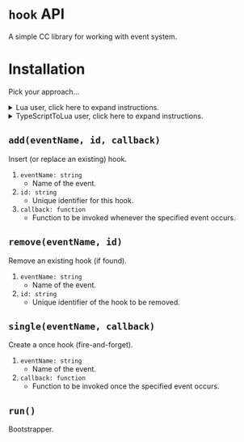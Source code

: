 # `hook` API
A simple CC library for working with event system.

# Installation
Pick your approach...
<details><summary>Lua user, click here to expand instructions.</summary>

  1. [Download pre-compiled `hook.lua` file](out/hook.lua).
  2. Create a new startup script and then do `require("hook").run()`.
</details>

<details><summary>TypeScriptToLua user, click here to expand instructions.</summary>

Note: `hook` npm package will be available soon (as well as my own CC-TSTL template/declarations), but until then...
  1. Make use of https://github.com/MCJack123/cc-tstl-template.
  2. Download [hook.d.ts](src/hook.d.ts) and [hook.ts](src/hook.ts) files.
  3. Create a new startup script and then do:
     ```ts
     import * as hook from "./hook";
     hook.run();
     ```
</details>

## `add(eventName, id, callback)`
Insert (or replace an existing) hook.
1. `eventName: string`
    - Name of the event.
2. `id: string`
    - Unique identifier for this hook.
3. `callback: function`
    - Function to be invoked whenever the specified event occurs.

## `remove(eventName, id)`
Remove an existing hook (if found).
1. `eventName: string`
    - Name of the event.
2. `id: string`
    - Unique identifier of the hook to be removed.

## `single(eventName, callback)`
Create a once hook (fire-and-forget).
1. `eventName: string`
    - Name of the event.
2. `callback: function`
    - Function to be invoked once the specified event occurs.

## `run()`
Bootstrapper.

